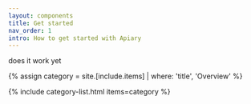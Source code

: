 ```yaml
---
layout: components
title: Get started
nav_order: 1
intro: How to get started with Apiary
---
```



does it work yet

{% assign category = site.[include.items] | where: 'title', 'Overview' %}

{% include category-list.html items=category %}
